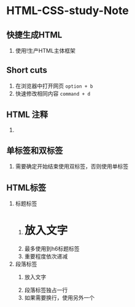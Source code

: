 # HTML-CSS-study-Note

## 快捷生成HTML
1. 使用!生产HTML主体框架

## Short cuts
1. 在浏览器中打开网页 `option + b`
2. 快速修改相同内容 `command + d`

## HTML 注释
1. <!--注释内容 -->
   
## 单标签和双标签
1. 需要确定开始结束使用双标签，否则使用单标签

## HTML标签
1. 标题标签
   1. <h1>放入文字</h1>
   2. 最多使用到h6标题标签
   3. 重要程度依次递减
2. 段落标签
   1. <p>放入文字</p>
   2. 段落标签独占一行
   3. 如果需要换行，使用另外一个<p></p>

